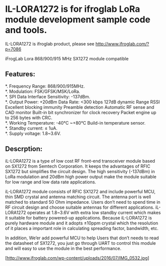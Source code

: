 #  IL-LORA1272 is for ifroglab  LoRa module development sample code and tools.
IL-LORA1272 is ifroglab product, please see http://www.ifroglab.com/?p=7086

iFrogLab  Lora 868/900/915 MHz SX1272 module compatible

<h2>Features:</h2>

*. Frequency Range: 868/900/915MHz.<br>
*. Modulation: FSK/GFSK/MSK/LoRa.<br>
*. SPI Data Interface Sensitivity: -137dBm.<br>
*. Output Power: +20dBm Data Rate: <300 kbps 127dB dynamic Range RSSI Excellent blocking immunity Preamble detection Automatic RF sense and CAD monitor Built-in bit synchronizer for clock recovery Packet engine up to 256 bytes with CRC.<br>
*. Working Temperature: -40°C ~+80°C Build-in temperature sensor.<br>
*. Standby current: ≤ 1uA.<br>
*. Supply voltage: 1.8~3.6V.<br>



<h2>Descrption:</h2>

iL-LORA1272 is a type of low cost RF front-end transceiver module based on SX1272 from Semtech Corporation. It keeps the advantages of RFIC SX1272 but simplifies the circuit design. The high sensitivity (-137dBm) in LoRa modulation and 20dBm high power output make the module suitable for low range and low data rate applications.

iL-LORA1272 module consists of RFIC SX1272 and include powerful MCU, thin SMD crystal and antenna matching circuit. The antenna port is well matched to standard 50 Ohm impedance. Users don’t need to spend time in RF circuit design and choose suitable antennas for different applications. iL-LORA1272 operates at 1.8~3.6V with extra low standby current which makes it suitable for battery powered-up applications. Because iL-LORA1272 is purely hardware module and it adopts ±10ppm crystal which the resolution of it places a important role in calculating spreading factor, bandwidth, etc.

In addition, We’er add powerful MCU to help Users that don’t needs to read the datasheet of SX1272, you just go through UART to control this module and will easy to use the module in the best performance.



 [http://www.ifroglab.com/wp-content/uploads/2016/07/IMG_0532.jpg]
